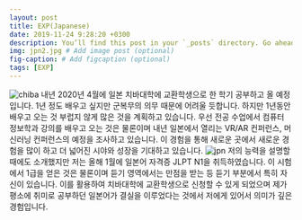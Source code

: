 ```yaml
---
layout: post
title: EXP(Japanese)
date: 2019-11-24 9:28:20 +0300
description: You’ll find this post in your `_posts` directory. Go ahead and edit it and re-build the site to see your changes. # Add post description (optional)
img: jpn2.jpg # Add image post (optional)
fig-caption: # Add figcaption (optional)
tags: [EXP]
---
```

![chiba]({{site.baseurl}}/assets/img/chiba.PNG)
내년 2020년 4월에 일본 치바대학에 교환학생으로 한 학기 공부하고 올 예정입니다.
1년 정도 배우고 싶지만 군복무의 의무 때문에 어려울 듯합니다.
하지만 1년동안 배우고 오는 것 부럽지 않게 많은 것을 계획하고 있습니다.
우선 전공 수업에서 컴퓨터 정보학과 강의를 배우고 오는 것은 물론이며 내년 일본에서 열리는 VR/AR 컨퍼런스, 머신러닝 컨퍼런스의 예정을 조사하고 있습니다.
이 경험을 통해 새로운 곳에서 새로운 경험을 많이 하고 더 넓어진 시야와 성장을 기대하고 있습니다.
![jpn]({{site.baseurl}}/assets/img/jpn.jpg)
저의 능력을 설명할 때에도 소개했지만 저는 올해 1월에 일본어 자격증 JLPT N1을 취득하였습니다. 이 시험에서 1급을 얻은 것은 물론이며 듣기 영역에서는 만점을 받는 등 듣기 부분에서 특히 자신이 있습니다. 이를 활용하여 치바대학에 교환학생으로 신청할 수 있게 되었으며 제가 평소에 취미로 공부하던 일본어가 결실을 이루었다는 것에서 저에게 있어서 의미가 깊은 경험입니다.
